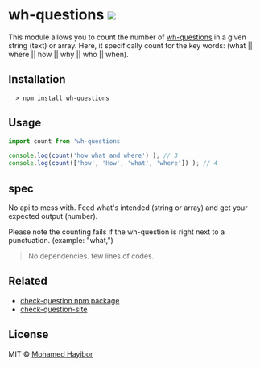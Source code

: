 # wh-questions ![](https://travis-ci.org/mohamedhayibor/wh-questions.svg?branch=master)

This module allows you to count the number of [wh-questions](https://en.wikipedia.org/wiki/Question#wh) in a given string (text) or array. Here, it specifically count for the key words: (what || where || how || why || who || when).

## Installation
```
  > npm install wh-questions
```
## Usage

```js
import count from 'wh-questions'

console.log(count('how what and where') ); // 3
console.log(count(['how', 'How', 'what', 'where']) ); // 4

```
## spec
No api to mess with. Feed what's intended (string or array) and get your expected output (number).

Please note the counting fails if the wh-question is right next to a punctuation. (example: "what,")

> No dependencies. few lines of codes.

## Related
- [check-question npm package](https://github.com/mohamedhayibor/check-question)
- [check-question-site](http://mohamedhayibor.github.io/check-question-site/)

## License
MIT © [Mohamed Hayibor](https://github.com/mohamedhayibor)
